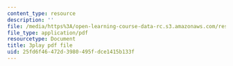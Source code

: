 ```yaml
---
content_type: resource
description: ''
file: /media/https%3A/open-learning-course-data-rc.s3.amazonaws.com/res-10-s95-physics-of-covid-19-transmission-fall-2020/25fd6f46472d3980495fdce1415b133f_Nt44I1OYkFw.pdf
file_type: application/pdf
resourcetype: Document
title: 3play pdf file
uid: 25fd6f46-472d-3980-495f-dce1415b133f
---
```

